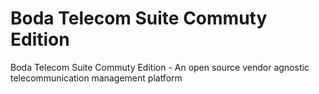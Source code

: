 # Boda Telecom Suite Commuty Edition

Boda Telecom Suite Commuty Edition - An open source vendor agnostic telecommunication management platform

